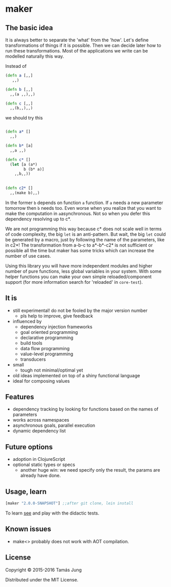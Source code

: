 
[](doc/Cima_da_Conegliano_God_the_Father.jpg)

# maker



## The basic idea

It is always better to separate the 'what' from the 'how'. Let's define
transformations of things if it is possible. Then we can decide later how to run
these transformations. Most of the applications we write can be modelled
naturally this way.

Instead of 

```clojure
(defn a [,,]
   ,,)

(defn b [,,]
  ,,(a ,,),,)

(defn c [,,]
  ,,(b,,),,)

```
we should try this
```clojure

(defn a* []
  ,,)

(defn b* [a]
  ,,a ,,)

(defn c* []
  (let [a (a*)
        b (b* a)]
    ,,b,,))
    
    
(defn c2* []
  ,,(make b),,)
```
In the former `b` depends on function `a` function. If `a` needs a new parameter
tomorrow then `b` needs too. Even worse when you realize that you want to make
the computation in `a`asynchronous. Not so when you defer this dependency
resolving up to c*.

We are not programming this way because c* does not scale well in terms of code
complexity, the big `let` is an anti-pattern. But wait, the big `let` could be
generated by a macro, just by following the name of the parameters, like in c2*!
The transformation from a-b-c to a*-b*-c2* is not sufficient or possible all the
time but maker has some tricks which can increase the number of use cases.

Using this library you will have more independent modules and higher number of
pure functions, less global variables in your system. With some helper functions
you can make your own simple reloaded/component support (for more information
search for 'reloaded' in `core-test`).

## It is

  * still experimental! do not be fooled by the major version number
    * pls help to improve, give feedback
  * influenced by
    * dependency injection frameworks
    * goal oriented programming
    * declarative programming
    * build tools
    * data flow programming
    * value-level programming
    * transducers
  * small
    * tough not minimal/optimal yet
  * old ideas implemented on top of a shiny functional language
  * ideal for composing values

## Features

* dependency tracking by looking for functions based on the names of parameters
* works across namespaces
* asynchronous goals, parallel execution
* dynamic dependency list

## Future options
* adoption in ClojureScript
* optional static types or specs
  * another huge win: we need specify only the result, the params are already
  have done.

## Usage, learn
```clj
[maker "2.0.0-SNAPSHOT"] ;;after git clone, lein install
```
To learn [see](test/maker/core_test.clj) and play with the didactic tests.

## Known issues

* make<> probably does not work with AOT compilation.

## License

Copyright © 2015-2016 Tamás Jung

Distributed under the MIT License.
